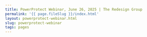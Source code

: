 ```yaml
---
title: PowerProtect Webinar, June 26, 2025 | The Redesign Group
permalink: '{{ page.fileSlug }}/index.html'
layout: powerprotect-webinar.html
slug: powerprotect-webinar
tags: pages
---
```



